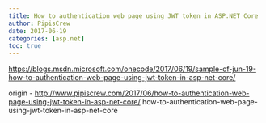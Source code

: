 ```yaml
---
title: How to authentication web page using JWT token in ASP.NET Core
author: PipisCrew
date: 2017-06-19
categories: [asp.net]
toc: true
---
```


https://blogs.msdn.microsoft.com/onecode/2017/06/19/sample-of-jun-19-how-to-authentication-web-page-using-jwt-token-in-asp-net-core/

origin - http://www.pipiscrew.com/2017/06/how-to-authentication-web-page-using-jwt-token-in-asp-net-core/ how-to-authentication-web-page-using-jwt-token-in-asp-net-core